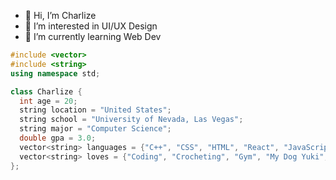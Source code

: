 - 👋 Hi, I’m Charlize
- 👀 I’m interested in UI/UX Design
- 🌱 I’m currently learning Web Dev

```cpp
#include <vector>
#include <string>
using namespace std;

class Charlize {
  int age = 20;
  string location = "United States";
  string school = "University of Nevada, Las Vegas";
  string major = "Computer Science";
  double gpa = 3.0;
  vector<string> languages = {"C++", "CSS", "HTML", "React", "JavaScript"};
  vector<string> loves = {"Coding", "Crocheting", "Gym", "My Dog Yuki", "Noah <3"};
};
```

<!---
charlilize/charlilize is a ✨ special ✨ repository because its `README.md` (this file) appears on your GitHub profile.
You can click the Preview link to take a look at your changes.
--->
